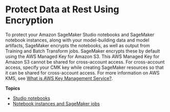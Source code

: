 # Protect Data at Rest Using Encryption<a name="encryption-at-rest"></a>

To protect your Amazon SageMaker Studio notebooks and SageMaker notebook instances, along with your model\-building data and model artifacts, SageMaker encrypts the notebooks, as well as output from Training and Batch Transform jobs\. SageMaker encrypts these by default using the AWS Managed Key for Amazon S3\. This AWS Managed Key for Amazon S3 cannot be shared for cross\-account access\. For cross\-account access, specify your CMK key while creating SageMaker resources so that it can be shared for cross\-account access\. For more information on AWS KMS, see [What is AWS Key Management Service?](https://docs.aws.amazon.com/kms/latest/developerguide/overview.html)\.

**Topics**
+ [Studio notebooks](encryption-at-rest-studio.md)
+ [Notebook instances and SageMaker jobs](encryption-at-rest-nbi.md)
